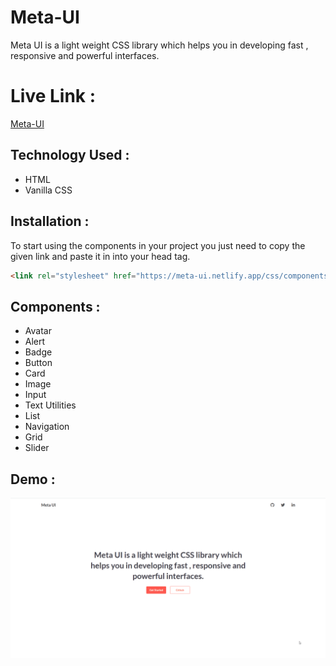 # Meta-UI

Meta UI is a light weight CSS library which helps you in developing fast , responsive and powerful interfaces.

# Live Link :

[Meta-UI](https://meta-ui.netlify.app/)

## Technology Used :

- HTML
- Vanilla CSS

## Installation :

To start using the components in your project you just need to copy the given link and paste it in into your head tag.

```html
<link rel="stylesheet" href="https://meta-ui.netlify.app/css/components.css" />
```

## Components :

- Avatar
- Alert
- Badge
- Button
- Card
- Image
- Input
- Text Utilities
- List
- Navigation
- Grid
- Slider

## Demo :

![](https://github.com/RahullRawat/meta-ui/blob/dev/assets/demo.gif)
